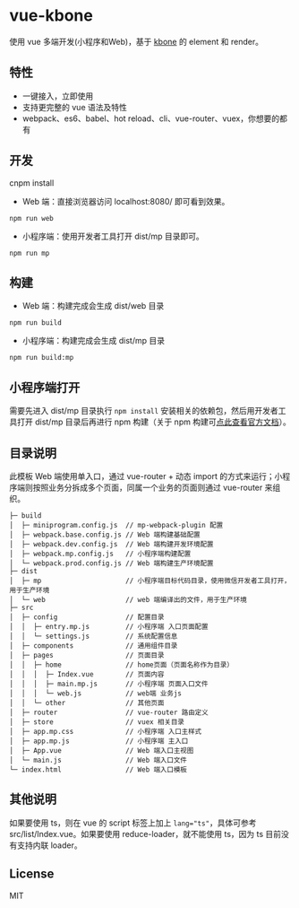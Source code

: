 # vue-kbone

使用 vue 多端开发(小程序和Web)，基于 [kbone](https://github.com/wechat-miniprogram/kbone) 的 element 和 render。

## 特性

* 一键接入，立即使用
* 支持更完整的 vue 语法及特性
* webpack、es6、babel、hot reload、cli、vue-router、vuex，你想要的都有

## 开发
cnpm install

* Web 端：直接浏览器访问 localhost:8080/ 即可看到效果。

```
npm run web
```

* 小程序端：使用开发者工具打开 dist/mp 目录即可。

```
npm run mp
```

## 构建

* Web 端：构建完成会生成 dist/web 目录

```
npm run build
```

* 小程序端：构建完成会生成 dist/mp 目录

```
npm run build:mp
```

## 小程序端打开

需要先进入 dist/mp 目录执行 `npm install` 安装相关的依赖包，然后用开发者工具打开 dist/mp 目录后再进行 npm 构建（关于 npm 构建可[点此查看官方文档](https://developers.weixin.qq.com/miniprogram/dev/devtools/npm.html)）。

## 目录说明

此模板 Web 端使用单入口，通过 vue-router + 动态 import 的方式来运行；小程序端则按照业务分拆成多个页面，同属一个业务的页面则通过 vue-router 来组织。

```
├─ build
│  ├─ miniprogram.config.js  // mp-webpack-plugin 配置
│  ├─ webpack.base.config.js // Web 端构建基础配置
│  ├─ webpack.dev.config.js  // Web 端构建开发环境配置
│  ├─ webpack.mp.config.js   // 小程序端构建配置
│  └─ webpack.prod.config.js // Web 端构建生产环境配置
├─ dist
│  ├─ mp                     // 小程序端目标代码目录，使用微信开发者工具打开，用于生产环境
│  └─ web                    // web 端编译出的文件，用于生产环境
├─ src
│  ├─ config                 // 配置目录
│  │  ├─ entry.mp.js         // 小程序端 入口页面配置
│  │  └─ settings.js         // 系统配置信息
│  ├─ components             // 通用组件目录
│  ├─ pages                  // 页面目录
│  │  ├─ home                // home页面（页面名称作为目录）
│  │  │  ├─ Index.vue        // 页面内容
│  │  │  ├─ main.mp.js       // 小程序端 页面入口文件
│  │  │  └─ web.js           // web端 业务js
│  │  └─ other               // 其他页面 
│  ├─ router                 // vue-router 路由定义
│  ├─ store                  // vuex 相关目录
│  ├─ app.mp.css             // 小程序端 入口主样式
│  ├─ app.mp.js              // 小程序端 主入口
│  ├─ App.vue                // Web 端入口主视图
│  └─ main.js                // Web 端入口文件
└─ index.html                // Web 端入口模板
```

## 其他说明

如果要使用 ts，则在 vue 的 script 标签上加上 `lang="ts"`，具体可参考 src/list/Index.vue。如果要使用 reduce-loader，就不能使用 ts，因为 ts 目前没有支持内联 loader。

## License

MIT 
